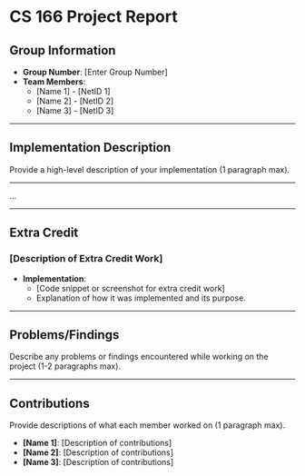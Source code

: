 # CS 166 Project Report

## Group Information
- **Group Number**: [Enter Group Number]
- **Team Members**:
  - [Name 1] - [NetID 1]
  - [Name 2] - [NetID 2]
  - [Name 3] - [NetID 3]

---

## Implementation Description
Provide a high-level description of your implementation (1 paragraph max).

---


...

---

## Extra Credit
### [Description of Extra Credit Work]
- **Implementation**:
  - [Code snippet or screenshot for extra credit work]
  - Explanation of how it was implemented and its purpose.

---

## Problems/Findings
Describe any problems or findings encountered while working on the project (1-2 paragraphs max).

---

## Contributions
Provide descriptions of what each member worked on (1 paragraph max).
- **[Name 1]**: [Description of contributions]
- **[Name 2]**: [Description of contributions]
- **[Name 3]**: [Description of contributions]
